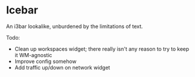 # Icebar

An i3bar lookalike, unburdened by the limitations of text.

Todo:
- Clean up workspaces widget; there really isn't any reason to try to keep it WM-agnostic
- Improve config somehow
- Add traffic up/down on network widget

